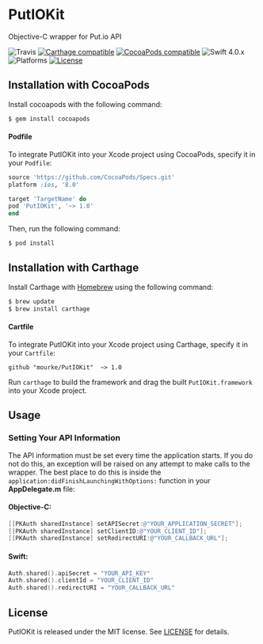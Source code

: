 # PutIOKit
Objective-C wrapper for Put.io API

![Travis](https://travis-ci.org/mourke/PutIOKit.svg?branch=master)
[![Carthage compatible](https://img.shields.io/badge/Carthage-compatible-4BC51D.svg?style=flat)](#installation-with-carthage) [![CocoaPods compatible](https://img.shields.io/cocoapods/v/PutIOKit.svg)](#installation-with-cocoapods) ![Swift 4.0.x](https://img.shields.io/badge/Swift-4.0.x-orange.svg) ![Platforms](https://img.shields.io/badge/platform-iOS%20%7C%20macOS%20%7C%20tvOS%20%7C%20watchOS-lightgrey.svg) [![License](https://img.shields.io/badge/license-MIT-414141.svg)](https://github.com/mourke/PutIOKit/blob/master/LICENSE)

## Installation with CocoaPods

Install cocoapods with the following command:

```bash
$ gem install cocoapods
```

#### Podfile

To integrate PutIOKit into your Xcode project using CocoaPods, specify it in your `Podfile`:

```ruby
source 'https://github.com/CocoaPods/Specs.git'
platform :ios, '8.0'

target 'TargetName' do
pod 'PutIOKit', '~> 1.0'
end
```

Then, run the following command:

```bash
$ pod install
```

## Installation with Carthage

Install Carthage with [Homebrew](http://brew.sh/) using the following command:

```bash
$ brew update
$ brew install carthage
```

#### Cartfile

To integrate PutIOKit into your Xcode project using Carthage, specify it in your `Cartfile`:

```ogdl
github "mourke/PutIOKit"  ~> 1.0
```

Run `carthage` to build the framework and drag the built `PutIOKit.framework` into your Xcode project.

## Usage

### Setting Your API Information

The API information must be set every time the application starts. If you do not do this, an exception will be raised on any attempt to make calls to the wrapper. The best place to do this is  inside the `application:didFinishLaunchingWithOptions:` function in your **AppDelegate.m** file:

#### Objective-C:
```objective-c
[[PKAuth sharedInstance] setAPISecret:@"YOUR_APPLICATION_SECRET"];
[[PKAuth sharedInstance] setClientID:@"YOUR_CLIENT_ID"];
[[PKAuth sharedInstance] setRedirectURI:@"YOUR_CALLBACK_URL"];
```

#### Swift:
```swift
Auth.shared().apiSecret = "YOUR_API_KEY"
Auth.shared().clientId = "YOUR_CLIENT_ID"
Auth.shared().redirectURI = "YOUR_CALLBACK_URL"
```

## License

PutIOKit is released under the MIT license. See [LICENSE](https://github.com/mourke/PutIOKit/blob/master/LICENSE) for details.

